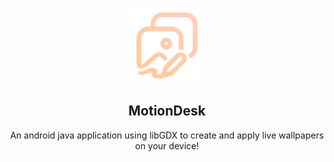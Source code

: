 <p align="center">
  <a href="https://github.com/ptrff/MotionDesk">
    <img src="app/src/main/res/drawable/ic_app.png" alt="Logo" width="120" height="120">
  </a>
</p>
<h2 align="center">MotionDesk</h2>

<p align="center">
  An android java application using libGDX to create and apply live wallpapers on your device!
  <br/>
  <br/>
</p>
